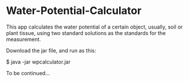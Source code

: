# Water-Potential-Calculator
This app calculates the water potential of a certain object, usually, soil or plant tissue, using two standard solutions as the standards for the measurement. 

Download the jar file, and run as this: 

  $ java -jar wpcalculator.jar

To be continued...
